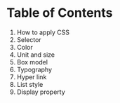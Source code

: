 # Table of Contents

1. How to apply CSS
2. Selector
3. Color
4. Unit and size
5. Box model
6. Typography
7. Hyper link
8. List style
9. Display property